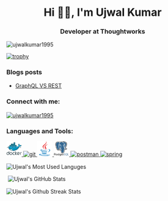 <h1 align="center">Hi 👋🏻, I'm Ujwal Kumar</h1> 
<h3 align="center">Developer at Thoughtworks</h3>

<p align="left"> <img src="https://komarev.com/ghpvc/?username=ujwalkumar1995&label=Profile%20views&color=0e75b6&style=flat" alt="ujwalkumar1995" /> </p>

[![trophy](https://github-profile-trophy.vercel.app/?username=ujwalkumar1995&theme=onedark)](https://github.com/ryo-ma/github-profile-trophy)

<p align="left"> <a href="https://www.linkedin.com/in/ujwal-kumar-7b3570166" target="blank"></a> </p>

### Blogs posts
- [GraphQL VS REST](https://dev.to/ujwalkumar95/graphql-vs-rest-3f42)

<h3 align="left">Connect with me:</h3>
<p align="left">
<a href="https://www.linkedin.com/in/ujwal-kumar-7b3570166" target="blank"><img align="center" src="https://raw.githubusercontent.com/rahuldkjain/github-profile-readme-generator/master/src/images/icons/Social/linked-in-alt.svg" alt="ujwalkumar1995" height="30" width="40" /></a>

<h3 align="left">Languages and Tools:</h3>
<p align="left"> 
  <a href="https://www.docker.com/" target="_blank" rel="noreferrer"> <img src="https://raw.githubusercontent.com/devicons/devicon/master/icons/docker/docker-original-wordmark.svg" alt="docker" width="40" height="40"/> 
  <a href="https://git-scm.com/" target="_blank" rel="noreferrer"> <img src="https://www.vectorlogo.zone/logos/git-scm/git-scm-icon.svg" alt="git" width="40" height="40"/> </a> 
  <a href="https://www.java.com" target="_blank" rel="noreferrer"> <img src="https://raw.githubusercontent.com/devicons/devicon/master/icons/java/java-original.svg" alt="java" width="40" height="40"/> </a> 
  <a href="https://www.postgresql.org" target="_blank" rel="noreferrer"> <img src="https://raw.githubusercontent.com/devicons/devicon/master/icons/postgresql/postgresql-original-wordmark.svg" alt="postgresql" width="40" height="40"/> </a> 
  <a href="https://postman.com" target="_blank" rel="noreferrer"> <img src="https://www.vectorlogo.zone/logos/getpostman/getpostman-icon.svg" alt="postman" width="40" height="40"/> </a> 
  <a href="https://spring.io/" target="_blank" rel="noreferrer"> <img src="https://www.vectorlogo.zone/logos/springio/springio-icon.svg" alt="spring" width="40" height="40"/> </a> 

<p align="left"><img align="center" src="https://github-readme-stats.vercel.app/api/top-langs?username=ujwalkumar1995&show_icons=true&locale=en&layout=compact&theme=github_dark" alt="Ujwal's Most Used Languges" /></p>

<p align="left">&nbsp;<img align="center" src="https://github-readme-stats.vercel.app/api?username=ujwalkumar1995&show_icons=true&locale=en&theme=github_dark" alt="Ujwal's GitHub Stats" /></p>

<p align="left"><img align="center" src="https://github-readme-streak-stats.herokuapp.com/?user=ujwalkumar1995&theme=github-dark" alt="Ujwal's Github Streak Stats" /></p>
